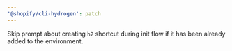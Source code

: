 ```yaml
---
'@shopify/cli-hydrogen': patch
---
```


Skip prompt about creating `h2` shortcut during init flow if it has been already added to the environment.
